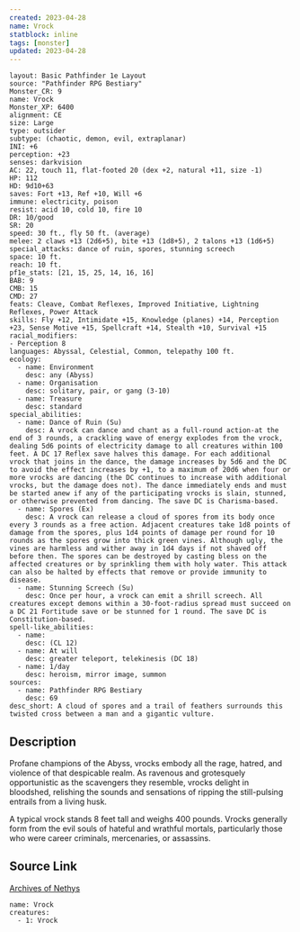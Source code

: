 ```yaml
---
created: 2023-04-28
name: Vrock
statblock: inline
tags: [monster]
updated: 2023-04-28
---
```

```statblock
layout: Basic Pathfinder 1e Layout
source: "Pathfinder RPG Bestiary"
Monster_CR: 9
name: Vrock
Monster_XP: 6400
alignment: CE
size: Large
type: outsider
subtype: (chaotic, demon, evil, extraplanar)
INI: +6
perception: +23
senses: darkvision
AC: 22, touch 11, flat-footed 20 (dex +2, natural +11, size -1)
HP: 112
HD: 9d10+63
saves: Fort +13, Ref +10, Will +6
immune: electricity, poison
resist: acid 10, cold 10, fire 10
DR: 10/good
SR: 20
speed: 30 ft., fly 50 ft. (average)
melee: 2 claws +13 (2d6+5), bite +13 (1d8+5), 2 talons +13 (1d6+5)
special_attacks: dance of ruin, spores, stunning screech
space: 10 ft.
reach: 10 ft.
pf1e_stats: [21, 15, 25, 14, 16, 16]
BAB: 9
CMB: 15
CMD: 27
feats: Cleave, Combat Reflexes, Improved Initiative, Lightning Reflexes, Power Attack
skills: Fly +12, Intimidate +15, Knowledge (planes) +14, Perception +23, Sense Motive +15, Spellcraft +14, Stealth +10, Survival +15
racial_modifiers:
- Perception 8
languages: Abyssal, Celestial, Common, telepathy 100 ft.
ecology:
  - name: Environment
    desc: any (Abyss)
  - name: Organisation
    desc: solitary, pair, or gang (3-10)
  - name: Treasure
    desc: standard
special_abilities:
  - name: Dance of Ruin (Su)
    desc: A vrock can dance and chant as a full-round action-at the end of 3 rounds, a crackling wave of energy explodes from the vrock, dealing 5d6 points of electricity damage to all creatures within 100 feet. A DC 17 Reflex save halves this damage. For each additional vrock that joins in the dance, the damage increases by 5d6 and the DC to avoid the effect increases by +1, to a maximum of 20d6 when four or more vrocks are dancing (the DC continues to increase with additional vrocks, but the damage does not). The dance immediately ends and must be started anew if any of the participating vrocks is slain, stunned, or otherwise prevented from dancing. The save DC is Charisma-based.
  - name: Spores (Ex)
    desc: A vrock can release a cloud of spores from its body once every 3 rounds as a free action. Adjacent creatures take 1d8 points of damage from the spores, plus 1d4 points of damage per round for 10 rounds as the spores grow into thick green vines. Although ugly, the vines are harmless and wither away in 1d4 days if not shaved off before then. The spores can be destroyed by casting bless on the affected creatures or by sprinkling them with holy water. This attack can also be halted by effects that remove or provide immunity to disease.
  - name: Stunning Screech (Su)
    desc: Once per hour, a vrock can emit a shrill screech. All creatures except demons within a 30-foot-radius spread must succeed on a DC 21 Fortitude save or be stunned for 1 round. The save DC is Constitution-based.
spell-like_abilities:
  - name:
    desc: (CL 12)
  - name: At will
    desc: greater teleport, telekinesis (DC 18)
  - name: 1/day
    desc: heroism, mirror image, summon
sources:
  - name: Pathfinder RPG Bestiary
    desc: 69
desc_short: A cloud of spores and a trail of feathers surrounds this twisted cross between a man and a gigantic vulture.
```
## Description
Profane champions of the Abyss, vrocks embody all the rage, hatred, and violence of that despicable realm. As ravenous and grotesquely opportunistic as the scavengers they resemble, vrocks delight in bloodshed, relishing the sounds and sensations of ripping the still-pulsing entrails from a living husk.

A typical vrock stands 8 feet tall and weighs 400 pounds. Vrocks generally form from the evil souls of hateful and wrathful mortals, particularly those who were career criminals, mercenaries, or assassins.
## Source Link
[Archives of Nethys](https://aonprd.com/MonsterDisplay.aspx?ItemName=Vrock)
```encounter-table
name: Vrock
creatures:
  - 1: Vrock
```
